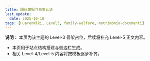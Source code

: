 ```yaml
---
title: 国际婚姻与领事认证
last_update:
  date: 2025-10-10
tags: [HuarenWiki, Level3, family-welfare, matrimonio-documenti]
---
```

**说明：** 本页为该主题的 Level-3 骨架占位，后续将补充 Level-5 正文内容。

- 本页用于站点结构搭建与侧边栏生成。
- 相关 Level-4/Level-5 内容将按模板逐步补齐。
